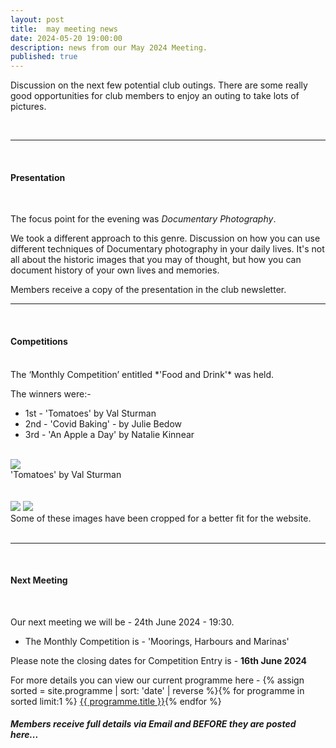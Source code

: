 ```yaml
---
layout: post
title:  may meeting news
date: 2024-05-20 19:00:00
description: news from our May 2024 Meeting.
published: true
---
```


Discussion on the next few potential club outings. There are some really good opportunities for club members to enjoy an outing to take lots of pictures.
 
<br>

<hr>

<br>

#### Presentation

<br>

The focus point for the evening was *Documentary Photography*. 

We took a different approach to this genre. Discussion on how you can use different techniques of Documentary photography in your daily lives. It's not all about the historic images that you may of thought, but how you can document history of your own lives and memories.

<p class="prog-SubDesc">Members receive a copy of the presentation in the club newsletter.</p>

<hr>

<br>

#### Competitions
<br>
The ‘Monthly Competition’ entitled *'Food and Drink'* was held.

The winners were:-

<ul>
	<li>1st - &#39;Tomatoes&#39; by Val Sturman</li>
	<li>2nd - &#39;Covid Baking&#39; - by Julie Bedow</li>
	<li>3rd - &#39;An Apple a Day&#39; by Natalie Kinnear</li>
</ul>

<br>

<div class="img_row">
	<img class="col three" src="{{ site.baseurl }}/assets/img/May24_Monthly/07 - Tomatoes.jpg">
</div>
<div class="col three caption">
	&#39;Tomatoes&#39; by Val Sturman
</div>

<br>
<br>

<div class="img_row">
	<img class="col two" src="{{ site.baseurl }}/assets/img/May24_Monthly/03 - Covid Baking.jpg">
	<img class="col one" src="{{ site.baseurl }}/assets/img/May24_Monthly/05 - An Apple a Day.jpg">
</div>
<!-- 
<div class="img_row_sm">
	<img class="col three" src="{{ site.baseurl }}/assets/img/February24_Monthly/11 - Do you know that's dripping on my head.jpg">
</div> -->

<div class="col three caption">
	Some of these images have been cropped for a better fit for the website.
</div>


<br>

<hr>

<br>




#### Next Meeting
<br>

Our next meeting we will be - 24th June 2024 - 19:30.
<ul>
    <li>The Monthly Competition is - 'Moorings, Harbours and Marinas' </li>
	<!-- <li>The Lancaster Memorial Competition is - 'Black and White'</li> -->
</ul>

Please note the closing dates for Competition Entry is - **16th June 2024**

For more details you can view our current programme here - {% assign sorted = site.programme | sort: 'date' | reverse  %}{% for programme in sorted limit:1 %} <a class="footlink" href="{{ programme.url | prepend: site.baseurl }}">{{ programme.title }}</a>{% endfor %}

##### Members receive full details via Email and BEFORE they are posted here...

<br>